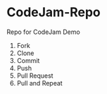 # CodeJam-Repo
Repo for CodeJam Demo

1) Fork
2) Clone
3) Commit
4) Push
5) Pull Request
6) Pull and Repeat
